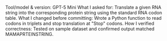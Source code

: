 
Tool/model & version: GPT-5 Mini
What I asked for: Translate a given RNA string into the corresponding protein string using the standard RNA codon table.
What I changed before committing: Wrote a Python function to read codons in triplets and stop translation at "Stop" codons.
How I verified correctness: Tested on sample dataset and confirmed output matched MAMAPRTEINSTRING.




